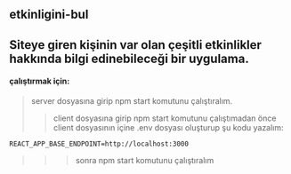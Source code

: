 ## etkinligini-bul

## Siteye giren kişinin var olan çeşitli etkinlikler hakkında bilgi edinebileceği bir uygulama.

#### çalıştırmak için:


> server dosyasına girip npm start komutunu çalıştıralım.
>> client dosyasına girip npm start komutunu çalıştımadan önce client dosyasının içine .env dosyası oluşturup şu kodu yazalım:  
```
REACT_APP_BASE_ENDPOINT=http://localhost:3000
```
>>>sonra npm start komutunu çalıştıralım
